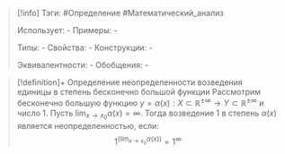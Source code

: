 > [!info]
> Тэги: #Определение #Математический_анализ   
> 
> Использует: *-*
> Примеры: *-*
> 
> Типы: *-*
> Свойства: *-*
> Конструкции: *-*
> 
> Эквивалентности: *-*
> Обобщения: *-*

> [!definition]+ Определение неопределенности возведения единицы в степень бесконечно большой функции 
> Рассмотрим бесконечно большую функцию $y=\alpha(x):X \subset \mathbb{R^{\pm\infty}}\rightarrow Y \subset \mathbb{R^{\pm\infty}}$ и число $1$. Пусть $\displaystyle\lim_{x \to x_0}\alpha(x) = \infty$. Тогда возведение $1$ в степень $\alpha(x)$ является неопределенностью, если: $$\displaystyle 1^{\displaystyle\left(\lim_{x \to x_0}\alpha(x)\right)} = 1^\infty$$